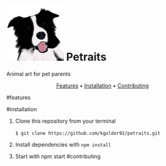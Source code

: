 <h1> 
  <img src="public/logo.png" alt="petraits" width="150">
  Petraits
</h1>
Animal art for pet parents

<p align="center">
  <a href="#features">Features</a> •
  <a href="#installation">Installation</a> •
  <a href="#contributing">Contributing</a>
</p>

#features

#installation
1. Clone this repository from your terminal

   `$ git clone https://github.com/kgolder92/petraits.git`

2. Install dependencies with `npm install`
3. Start with npm start
#contributing
